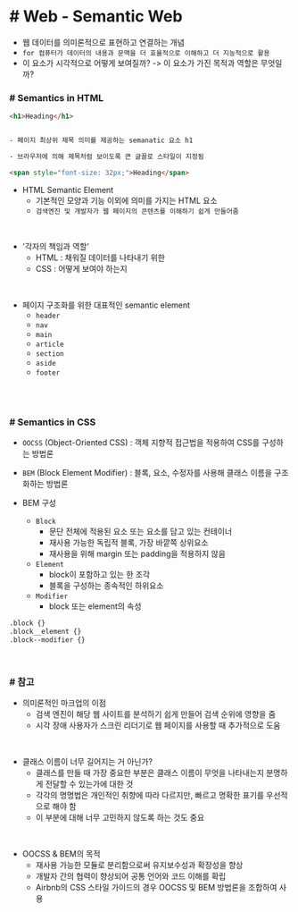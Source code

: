 # # Web - Semantic Web

- 웹 데이터를 의미론적으로 표현하고 연결하는 개념
- `for 컴퓨터가 데이터의 내용과 문맥을 더 효율적으로 이해하고 더 지능적으로 활용`
- 이 요소가 시각적으로 어떻게 보여질까? -> 이 요소가 가진 목적과 역할은 무엇일까?

### # Semantics in HTML
```html
<h1>Heading</h1>


- 페이지 최상위 제목 의미를 제공하는 semanatic 요소 h1

- 브라우저에 의해 제목처럼 보이도록 큰 글꼴로 스타일이 지정됨
```
```html
<span style="font-size: 32px;">Heading</span>
```

- HTML Semantic Element
    - 기본적인 모양과 기능 이외에 의미를 가지는 HTML 요소
    - `검색엔진 및 개발자가 웹 페이지의 콘텐츠를 이해하기 쉽게 만들어줌`

<br>

- '각자의 책임과 역할'
    - HTML : 채워질 데이터를 나타내기 위한
    - CSS : 어떻게 보여야 하는지

<br>

- 페이지 구조화를 위한 대표적인 semantic element
    - `header`
    - `nav`
    - `main`
    - `article`
    - `section`
    - `aside`
    - `footer`

<br>
<br>

### # Semantics in CSS
- `OOCSS` (Object-Oriented CSS) : 객체 지향적 접근법을 적용하여 CSS를 구성하는 방법론

- `BEM` (Block Element Modifier) : 블록, 요소, 수정자를 사용해 클래스 이름을 구조화하는 방법론

- BEM 구성
    - `Block`
        - 문단 전체에 적용된 요소 또는 요소를 담고 있는 컨테이너
        - 재사용 가능한 독립적 블록, 가장 바깥쪽 상위요소
        - 재사용을 위해 margin 또는 padding을 적용하지 않음
    - `Element`
        - block이 포함하고 있는 한 조각
        - 블록을 구성하는 종속적인 하위요소
    - `Modifier`
        - block 또는 element의 속성
```html
.block {}
.block__element {}
.block--modifier {}
```

<br>

### # 참고
- 의미론적인 마크업의 이점
    - 검색 엔진이 해당 웹 사이트를 분석하기 쉽게 만들어 검색 순위에 영향을 줌
    - 시각 장애 사용자가 스크린 리더기로 웹 페이지를 사용할 때 추가적으로 도움

<br>

- 클래스 이름이 너무 길어지는 거 아닌가?
    - 클래스를 만들 때 가장 중요한 부분은 클래스 이름이 무엇을 나타내는지 분명하게 전달할 수 있는가에 대한 것
    - 각각의 명명법은 개인적인 취향에 따라 다르지만, 빠르고 명확한 표기를 우선적으로 해야 함
    - 이 부분에 대해 너무 고민하지 않도록 하는 것도 중요

<br>

- OOCSS & BEM의 목적
    - 재사용 가능한 모듈로 분리함으로써 유지보수성과 확장성을 향상
    - 개발자 간의 협력이 향상되어 공통 언어와 코드 이해를 확립
    - Airbnb의 CSS 스타일 가이드의 경우 OOCSS 및 BEM 방법론을 조합하여 사용

